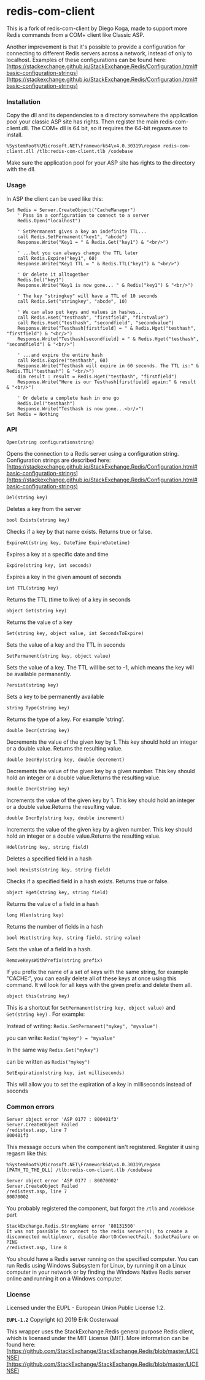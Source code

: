 # redis-com-client

This is a fork of redis-com-client by Diego Koga, made to support more Redis commands from a COM+ client like Classic ASP.

Another improvement is that it's possible to provide a configuration for connecting to different Redis servers across a network, instead of only to localhost. Examples of these configurations can be found here:[https://stackexchange.github.io/StackExchange.Redis/Configuration.html#basic-configuration-strings](https://stackexchange.github.io/StackExchange.Redis/Configuration.html#basic-configuration-strings)

### Installation

Copy the dll and its dependencies to a directory somewhere the application pool your classic ASP site has rights. Then register the main redis-com-client.dll. The COM+ dll is 64 bit, so it requires the 64-bit regasm.exe to install.

`%SystemRoot%\Microsoft.NET\Framework64\v4.0.30319\regasm redis-com-client.dll /tlb:redis-com-client.tlb /codebase`

Make sure the application pool for your ASP site has rights to the directory with the dll.

### Usage

In ASP the client can be used like this:

```visual-basic
Set Redis = Server.CreateObject("CacheManager")
    ' Pass in a configuration to connect to a server
    Redis.Open("localhost")

    ' SetPermanent gives a key an indefinite TTL...
    call Redis.SetPermanent("key1", "abcde")
    Response.Write("Key1 = " & Redis.Get("key1") & "<br/>")

    ' ...but you can always change the TTL later
    call Redis.Expire("key1", 60)
    Response.Write("Key1 TTL = " & Redis.TTL("key1") & "<br/>")

    ' Or delete it alltogether
    Redis.Del("key1")
    Response.Write("Key1 is now gone... " & Redis("key1") & "<br/>")

    ' The key "stringkey" will have a TTL of 10 seconds
    call Redis.Set("stringkey", "abcde", 10)

    ' We can also put keys and values in hashes...
    call Redis.Hset("testhash", "firstfield", "firstvalue")
    call Redis.Hset("testhash", "secondfield", "secondvalue")
    Response.Write("Testhash[firstfield] = " & Redis.Hget("testhash", "firstfield") & "<br/>")
    Response.Write("Testhash[secondfield] = " & Redis.Hget("testhash", "secondfield") & "<br/>")

    ' ...and expire the entire hash
    call Redis.Expire("testhash", 60)
    Response.Write("Testhash will expire in 60 seconds. The TTL is:" & Redis.TTL("testhash") & "<br/>")
    dim result : result = Redis.Hget("testhash", "firstfield")
    Response.Write("Here is our Testhash[firstfield] again:" & result & "<br/>")

    ' Or delete a complete hash in one go
    Redis.Del("testhash")
    Response.Write("Testhash is now gone...<br/>")
Set Redis = Nothing
```

### API

`Open(string configurationstring)`

Opens the connection to a Redis server using a configuration string. Configuration strings are described here: [https://stackexchange.github.io/StackExchange.Redis/Configuration.html#basic-configuration-strings](https://stackexchange.github.io/StackExchange.Redis/Configuration.html#basic-configuration-strings)

`Del(string key)`

Deletes a key from the server

`bool Exists(string key)`

Checks if a key by that name exists. Returns true or false.

`ExpireAt(string key, DateTime ExpireDatetime)`

Expires a key at a specific date and time

`Expire(string key, int seconds)`

Expires a key in the given amount of seconds

`int TTL(string key)`

Returns the TTL (time to live) of a key in seconds

`object Get(string key)`

Returns the value of a key

`Set(string key, object value, int SecondsToExpire)`

Sets the value of a key and the TTL in seconds

`SetPermanent(string key, object value)`

Sets the value of a key. The TTL will be set to -1, which means the key will be available permanently.

`Persist(string key)`

Sets a key to be permanently available

`string Type(string key)`

Returns the type of a key. For example 'string'.

`double Decr(string key)`

Decrements the value of the given key by 1. This key should hold an integer or a double value. Returns the resulting value.

`double DecrBy(string key, double decrement)`

Decrements the value of the given key by a given number. This key should hold an integer or a double value.Returns the resulting value.

`double Incr(string key)`

Increments the value of the given key by 1. This key should hold an integer or a double value.Returns the resulting value.

`double IncrBy(string key, double increment)`

Increments the value of the given key by a given number. This key should hold an integer or a double value.Returns the resulting value.

`Hdel(string key, string field)`

Deletes a specified field in a hash

`bool Hexists(string key, string field)`

Checks if a specified field in a hash exists. Returns true or false.

`object Hget(string key, string field)`

Returns the value of a field in a hash

`long Hlen(string key)`

Returns the number of fields in a hash

`bool Hset(string key, string field, string value)`

Sets the value of a field in a hash.

`RemoveKeysWithPrefix(string prefix)`

If you prefix the name of a set of keys with the same string, for example "CACHE:", you can easily delete all of these keys at once using this command. It wil look for all keys with the given prefix and delete them all.

`object this(string key) `

This is a shortcut for `SetPermanent(string key, object value)` and `Get(string key)` . For example:

Instead of writing: `Redis.SetPermanent("mykey", "myvalue")`

you can write: `Redis("mykey") = "myvalue"`

In the same way `Redis.Get("mykey")`

can be written as `Redis("mykey")`

`SetExpiration(string key, int milliseconds)`

This will allow you to set the expiration of a key in milliseconds instead of seconds

### Common errors

```
Server object error 'ASP 0177 : 800401f3' 
Server.CreateObject Failed 
/redistest.asp, line 7 
800401f3 
```

This message occurs when the component isn't registered. Register it using regasm like this:

`%SystemRoot%\Microsoft.NET\Framework64\v4.0.30319\regasm [PATH_TO_THE_DLL] /tlb:redis-com-client.tlb /codebase`

```
Server object error 'ASP 0177 : 80070002' 
Server.CreateObject Failed 
/redistest.asp, line 7 
80070002 
```

You probably registered the component, but forgot the `/tlb` and `/codebase` part

```
StackExchange.Redis.StrongName error '80131500' 
It was not possible to connect to the redis server(s); to create a disconnected multiplexer, disable AbortOnConnectFail. SocketFailure on PING 
/redistest.asp, line 8
```

You should have a Redis server running on the specified computer. You can run Redis using Windows Subsystem for Linux, by running it on a Linux computer in your network or by finding the Windows Native Redis server online and running it on a Windows computer. 

### License

Licensed under the EUPL - European Union Public License 1.2.

**`EUPL-1.2`** Copyright (c) 2019 Erik Oosterwaal


This wrapper uses the StackExchange.Redis general purpose Redis client, which is licensed under the MIT License (MIT). More information can be found here: [https://github.com/StackExchange/StackExchange.Redis/blob/master/LICENSE](https://github.com/StackExchange/StackExchange.Redis/blob/master/LICENSE)






